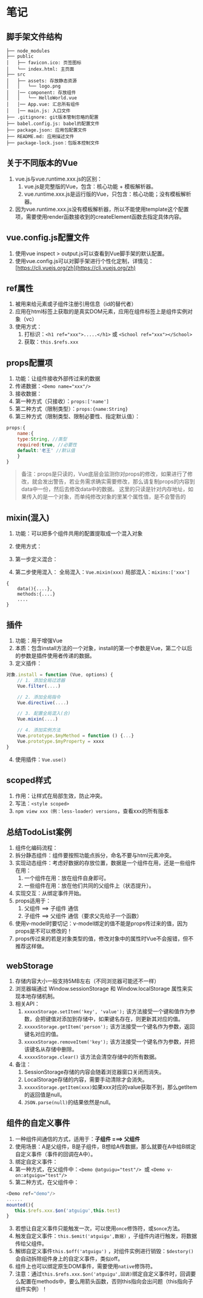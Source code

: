 # 笔记
## 脚手架文件结构
```
├── node_modules 
├── public
│   ├── favicon.ico: 页签图标
│   └── index.html: 主页面
├── src
│   ├── assets: 存放静态资源
│   │   └── logo.png
│   │── component: 存放组件
│   │   └── HelloWorld.vue
│   │── App.vue: 汇总所有组件
│   │── main.js: 入口文件
├── .gitignore: git版本管制忽略的配置
├── babel.config.js: babel的配置文件
├── package.json: 应用包配置文件 
├── README.md: 应用描述文件
├── package-lock.json：包版本控制文件
```
## 关于不同版本的Vue

1. vue.js与vue.runtime.xxx.js的区别： 
   1. vue.js是完整版的Vue，包含：核心功能 + 模板解析器。
   1. vue.runtime.xxx.js是运行版的Vue，只包含：核心功能；没有模板解析器。
2. 因为vue.runtime.xxx.js没有模板解析器，所以不能使用template这个配置项，需要使用render函数接收到的createElement函数去指定具体内容。
## vue.config.js配置文件

1. 使用vue inspect > output.js可以查看到Vue脚手架的默认配置。
1. 使用vue.config.js可以对脚手架进行个性化定制，详情见：[https://cli.vuejs.org/zh](https://cli.vuejs.org/zh)
## ref属性

1. 被用来给元素或子组件注册引用信息（id的替代者）
1. 应用在html标签上获取的是真实DOM元素，应用在组件标签上是组件实例对象（vc）
1. 使用方式： 
   1. 打标识：`<h1 ref="xxx">.....</h1>` 或 `<School ref="xxx"></School>`
   1. 获取：`this.$refs.xxx`
## props配置项

1.  功能：让组件接收外部传过来的数据 
1.  传递数据：`<Demo name="xxx"/>` 
1.  接收数据： 
   1.  第一种方式（只接收）：`props:['name']` 
   1.  第二种方式（限制类型）：`props:{name:String}` 
   1.  第三种方式（限制类型、限制必要性、指定默认值）： 
```javascript
props:{
	name:{
	type:String, //类型
	required:true, //必要性
	default:'老王' //默认值
	}
}
```
> 备注：props是只读的，Vue底层会监测你对props的修改，如果进行了修改，就会发出警告，若业务需求确实需要修改，那么请复制props的内容到data中一份，然后去修改data中的数据。
> 这里的只读是针对内存地址，如果传入的是一个对象，而单纯修改对象的里某个属性值，是不会警告的

## mixin(混入)

1.  功能：可以把多个组件共用的配置提取成一个混入对象 
1.  使用方式：

   1. 第一步定义混合： 
   1. 第二步使用混入：
	全局混入：`Vue.mixin(xxx)`
	局部混入：`mixins:['xxx']`
```
{
    data(){....},
    methods:{....}
    ....
}
```
## 插件

1.  功能：用于增强Vue 
1.  本质：包含install方法的一个对象，install的第一个参数是Vue，第二个以后的参数是插件使用者传递的数据。 
1.  定义插件： 
```javascript
对象.install = function (Vue, options) {
    // 1. 添加全局过滤器
    Vue.filter(....)

    // 2. 添加全局指令
    Vue.directive(....)

    // 3. 配置全局混入(合)
    Vue.mixin(....)

    // 4. 添加实例方法
    Vue.prototype.$myMethod = function () {...}
    Vue.prototype.$myProperty = xxxx
}
```

4.  使用插件：`Vue.use()` 
## scoped样式

1. 作用：让样式在局部生效，防止冲突。
1. 写法：`<style scoped>`
1. `npm view xxx（例：less-loader）versions`，查看xxx的所有版本
## 总结TodoList案例

1.  组件化编码流程：
   1. 拆分静态组件：组件要按照功能点拆分，命名不要与html元素冲突。
   1. 实现动态组件：考虑好数据的存放位置，数据是一个组件在用，还是一些组件在用：
      1. 一个组件在用：放在组件自身即可。
      1.  一些组件在用：放在他们共同的父组件上（状态提升）。
   3. 实现交互：从绑定事件开始。 
2.  props适用于：
    1. 父组件 ==> 子组件 通信
    2. 子组件 ==> 父组件 通信（要求父先给子一个函数） 
3.  使用v-model时要切记：v-model绑定的值不能是props传过来的值，因为props是不可以修改的！ 
4.  props传过来的若是对象类型的值，修改对象中的属性时Vue不会报错，但不推荐这样做。 

## webStorage

1.  存储内容大小一般支持5MB左右（不同浏览器可能还不一样） 
2.  浏览器端通过 Window.sessionStorage 和 Window.localStorage 属性来实现本地存储机制。 
3. 相关API： 
   1. `xxxxxStorage.setItem('key', 'value');`
该方法接受一个键和值作为参数，会把键值对添加到存储中，如果键名存在，则更新其对应的值。 
   2.  `xxxxxStorage.getItem('person');`
		该方法接受一个键名作为参数，返回键名对应的值。 
   3.  `xxxxxStorage.removeItem('key');`
		该方法接受一个键名作为参数，并把该键名从存储中删除。 
   4.  `xxxxxStorage.clear()`
		该方法会清空存储中的所有数据。 
4. 备注： 
    1. SessionStorage存储的内容会随着浏览器窗口关闭而消失。
    2. LocalStorage存储的内容，需要手动清除才会消失。
    3. `xxxxxStorage.getItem(xxx)`如果xxx对应的value获取不到，那么getItem的返回值是null。
    4. `JSON.parse(null)`的结果依然是null。

## 组件的自定义事件

1.  一种组件间通信的方式，适用于：**子组件 ===> 父组件** 
1.  使用场景：A是父组件，B是子组件，B想给A传数据，那么就要在A中给B绑定自定义事件（事件的回调在A中）。 
1.  绑定自定义事件： 
   1.  第一种方式，在父组件中：`<Demo @atguigu="test"/>`  或 `<Demo v-on:atguigu="test"/>` 
   1.  第二种方式，在父组件中： 
```javascript
<Demo ref="demo"/>
......
mounted(){
   this.$refs.xxx.$on('atguigu',this.test)
}
```

   3.  若想让自定义事件只能触发一次，可以使用`once`修饰符，或`$once`方法。 
4.  触发自定义事件：`this.$emit('atguigu',数据)` ，子组件内进行触发，将数据传给父组件。
4.  解绑自定义事件`this.$off('atguigu')` ，对组件实例进行销毁：`$destory()`会自动拆除组件身上的自定义事件，类似off。
4.  组件上也可以绑定原生DOM事件，需要使用`native`修饰符。 
4.  注意：通过`this.$refs.xxx.$on('atguigu',回调)`绑定自定义事件时，回调要么配置在methods中，要么用箭头函数，否则this指向会出问题（this指向子组件实例）！ 